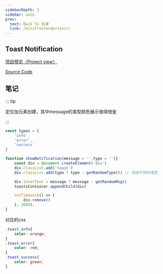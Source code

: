 ```yaml
---
sidebarDepth: 3
sidebar: auto
prev:
  text: Back To 目录
  link: /minifrontendproject/
---
```




## Toast Notification

[项目预览（Project view）](https://q10viking.github.io/Mini-FrontEnd-project/19%20Toast%20Notification/)

[Source Code](https://github.com/Q10Viking/Mini-FrontEnd-project/tree/main/19%20Toast%20Notification)

<common-progresson-snippet src="https://q10viking.github.io/Mini-FrontEnd-project/19%20Toast%20Notification/"/>





## 笔记

::: tip

定位加元素创建，其中message的类型颜色展示值得借鉴

:::



```js
const types = [
    'info',
    'error',
    'success'
]

function showNotification(message = '',type = ''){
    const div = document.createElement('div')
    div.classList.add('toast')
    div.classList.add(type ? type : getRandomType()) // 添加不同的类型

    div.innerText = message ? message : getRandomMsg()
    toastsContainer.appendChild(div)

    setTimeout(() => {
        div.remove()
    }, 3000);
}
```

对应的css

```css
.toast.info{
    color: orange;
}
.toast.error{
    color: red;
}
.toast.success{
    color: green;
}
```

